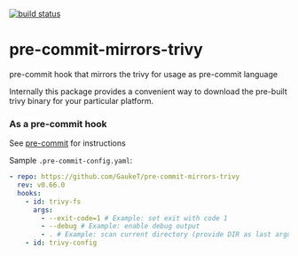 [![build status](https://github.com/GaukeT/pre-commit-mirrors-trivy/actions/workflows/main.yml/badge.svg)](https://github.com/GaukeT/pre-commit-mirrors-trivy/actions/workflows/main.yml)

# pre-commit-mirrors-trivy

pre-commit hook that mirrors the trivy for usage as pre-commit language

Internally this package provides a convenient way to download the pre-built
trivy binary for your particular platform.

### As a pre-commit hook

See [pre-commit] for instructions

Sample `.pre-commit-config.yaml`:
```yaml
- repo: https://github.com/GaukeT/pre-commit-mirrors-trivy
  rev: v0.66.0
  hooks:
    - id: trivy-fs
      args:
        - --exit-code=1 # Example: set exit with code 1
        - --debug # Example: enable debug output
        - . # Example: scan current directory (provide DIR as last argument if `args` are used)
    - id: trivy-config
```

[trivy]: https://trivy.dev/
[pre-commit]: https://pre-commit.com
